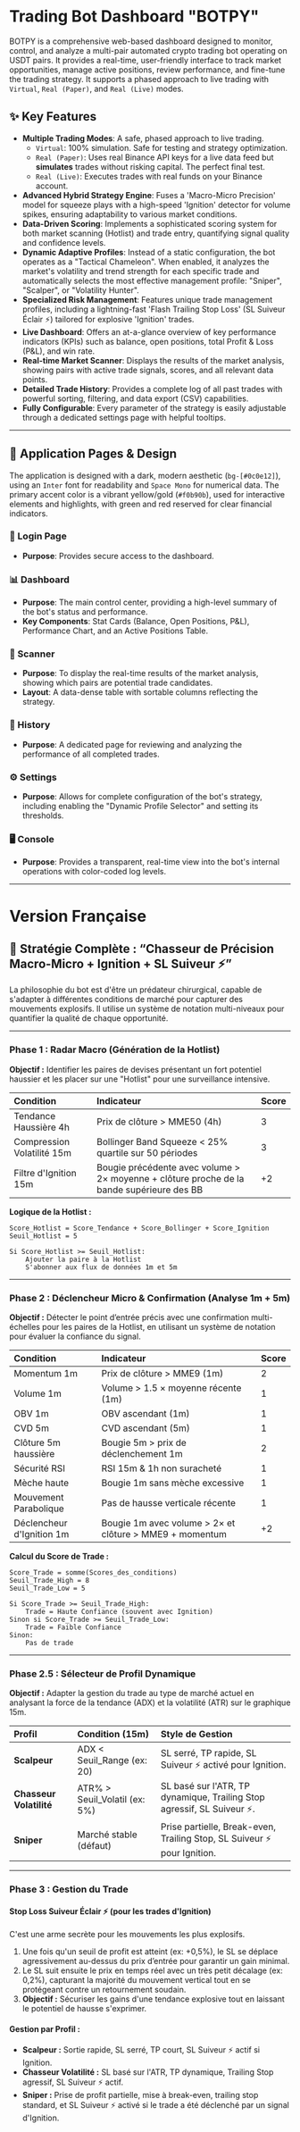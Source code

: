 # Trading Bot Dashboard "BOTPY"

BOTPY is a comprehensive web-based dashboard designed to monitor, control, and analyze a multi-pair automated crypto trading bot operating on USDT pairs. It provides a real-time, user-friendly interface to track market opportunities, manage active positions, review performance, and fine-tune the trading strategy. It supports a phased approach to live trading with `Virtual`, `Real (Paper)`, and `Real (Live)` modes.

## ✨ Key Features

-   **Multiple Trading Modes**: A safe, phased approach to live trading.
    -   `Virtual`: 100% simulation. Safe for testing and strategy optimization.
    -   `Real (Paper)`: Uses real Binance API keys for a live data feed but **simulates** trades without risking capital. The perfect final test.
    -   `Real (Live)`: Executes trades with real funds on your Binance account.
-   **Advanced Hybrid Strategy Engine**: Fuses a 'Macro-Micro Precision' model for squeeze plays with a high-speed 'Ignition' detector for volume spikes, ensuring adaptability to various market conditions.
-   **Data-Driven Scoring**: Implements a sophisticated scoring system for both market scanning (Hotlist) and trade entry, quantifying signal quality and confidence levels.
-   **Dynamic Adaptive Profiles**: Instead of a static configuration, the bot operates as a "Tactical Chameleon". When enabled, it analyzes the market's volatility and trend strength for each specific trade and automatically selects the most effective management profile: "Sniper", "Scalper", or "Volatility Hunter".
-   **Specialized Risk Management**: Features unique trade management profiles, including a lightning-fast 'Flash Trailing Stop Loss' (SL Suiveur Éclair ⚡) tailored for explosive 'Ignition' trades.
-   **Live Dashboard**: Offers an at-a-glance overview of key performance indicators (KPIs) such as balance, open positions, total Profit & Loss (P&L), and win rate.
-   **Real-time Market Scanner**: Displays the results of the market analysis, showing pairs with active trade signals, scores, and all relevant data points.
-   **Detailed Trade History**: Provides a complete log of all past trades with powerful sorting, filtering, and data export (CSV) capabilities.
-   **Fully Configurable**: Every parameter of the strategy is easily adjustable through a dedicated settings page with helpful tooltips.

---

## 🎨 Application Pages & Design

The application is designed with a dark, modern aesthetic (`bg-[#0c0e12]`), using an `Inter` font for readability and `Space Mono` for numerical data. The primary accent color is a vibrant yellow/gold (`#f0b90b`), used for interactive elements and highlights, with green and red reserved for clear financial indicators.

### 🔐 Login Page
-   **Purpose**: Provides secure access to the dashboard.

### 📊 Dashboard
-   **Purpose**: The main control center, providing a high-level summary of the bot's status and performance.
-   **Key Components**: Stat Cards (Balance, Open Positions, P&L), Performance Chart, and an Active Positions Table.

### 📡 Scanner
-   **Purpose**: To display the real-time results of the market analysis, showing which pairs are potential trade candidates.
-   **Layout**: A data-dense table with sortable columns reflecting the strategy.

### 📜 History
-   **Purpose**: A dedicated page for reviewing and analyzing the performance of all completed trades.

### ⚙️ Settings
-   **Purpose**: Allows for complete configuration of the bot's strategy, including enabling the "Dynamic Profile Selector" and setting its thresholds.

### 🖥️ Console
-   **Purpose**: Provides a transparent, real-time view into the bot's internal operations with color-coded log levels.

---

# Version Française

## 🧠 Stratégie Complète : “Chasseur de Précision Macro-Micro + Ignition + SL Suiveur ⚡”

La philosophie du bot est d'être un prédateur chirurgical, capable de s'adapter à différentes conditions de marché pour capturer des mouvements explosifs. Il utilise un système de notation multi-niveaux pour quantifier la qualité de chaque opportunité.

---

### **Phase 1 : Radar Macro (Génération de la Hotlist)**

**Objectif :** Identifier les paires de devises présentant un fort potentiel haussier et les placer sur une "Hotlist" pour une surveillance intensive.

| Condition | Indicateur | Score |
| :--- | :--- | :--- |
| Tendance Haussière 4h | Prix de clôture > MME50 (4h) | 3 |
| Compression Volatilité 15m | Bollinger Band Squeeze < 25% quartile sur 50 périodes | 3 |
| Filtre d'Ignition 15m | Bougie précédente avec volume > 2× moyenne + clôture proche de la bande supérieure des BB | +2 |

**Logique de la Hotlist :**
```
Score_Hotlist = Score_Tendance + Score_Bollinger + Score_Ignition
Seuil_Hotlist = 5

Si Score_Hotlist >= Seuil_Hotlist:
    Ajouter la paire à la Hotlist
    S'abonner aux flux de données 1m et 5m
```

---

### **Phase 2 : Déclencheur Micro & Confirmation (Analyse 1m + 5m)**

**Objectif :** Détecter le point d’entrée précis avec une confirmation multi-échelles pour les paires de la Hotlist, en utilisant un système de notation pour évaluer la confiance du signal.

| Condition | Indicateur | Score |
| :--- | :--- | :--- |
| Momentum 1m | Prix de clôture > MME9 (1m) | 2 |
| Volume 1m | Volume > 1.5 × moyenne récente (1m) | 1 |
| OBV 1m | OBV ascendant (1m) | 1 |
| CVD 5m | CVD ascendant (5m) | 1 |
| Clôture 5m haussière | Bougie 5m > prix de déclenchement 1m | 2 |
| Sécurité RSI | RSI 15m & 1h non suracheté | 1 |
| Mèche haute | Bougie 1m sans mèche excessive | 1 |
| Mouvement Parabolique | Pas de hausse verticale récente | 1 |
| Déclencheur d'Ignition 1m | Bougie 1m avec volume > 2× et clôture > MME9 + momentum | +2 |

**Calcul du Score de Trade :**
```
Score_Trade = somme(Scores_des_conditions)
Seuil_Trade_High = 8
Seuil_Trade_Low = 5

Si Score_Trade >= Seuil_Trade_High:
    Trade = Haute Confiance (souvent avec Ignition)
Sinon si Score_Trade >= Seuil_Trade_Low:
    Trade = Faible Confiance
Sinon:
    Pas de trade
```

---

### **Phase 2.5 : Sélecteur de Profil Dynamique**

**Objectif :** Adapter la gestion du trade au type de marché actuel en analysant la force de la tendance (ADX) et la volatilité (ATR) sur le graphique 15m.

| Profil | Condition (15m) | Style de Gestion |
| :--- | :--- | :--- |
| **Scalpeur** | ADX < Seuil_Range (ex: 20) | SL serré, TP rapide, SL Suiveur ⚡ activé pour Ignition. |
| **Chasseur Volatilité** | ATR% > Seuil_Volatil (ex: 5%) | SL basé sur l'ATR, TP dynamique, Trailing Stop agressif, SL Suiveur ⚡. |
| **Sniper** | Marché stable (défaut) | Prise partielle, Break-even, Trailing Stop, SL Suiveur ⚡ pour Ignition. |

---

### **Phase 3 : Gestion du Trade**

#### **Stop Loss Suiveur Éclair ⚡ (pour les trades d'Ignition)**

C'est une arme secrète pour les mouvements les plus explosifs.
1.  Une fois qu'un seuil de profit est atteint (ex: +0,5%), le SL se déplace agressivement au-dessus du prix d’entrée pour garantir un gain minimal.
2.  Le SL suit ensuite le prix en temps réel avec un très petit décalage (ex: 0,2%), capturant la majorité du mouvement vertical tout en se protégeant contre un retournement soudain.
3.  **Objectif :** Sécuriser les gains d'une tendance explosive tout en laissant le potentiel de hausse s'exprimer.

#### **Gestion par Profil :**

*   **Scalpeur :** Sortie rapide, SL serré, TP court, SL Suiveur ⚡ actif si Ignition.
*   **Chasseur Volatilité :** SL basé sur l'ATR, TP dynamique, Trailing Stop agressif, SL Suiveur ⚡ actif.
*   **Sniper :** Prise de profit partielle, mise à break-even, trailing stop standard, et SL Suiveur ⚡ activé si le trade a été déclenché par un signal d'Ignition.
